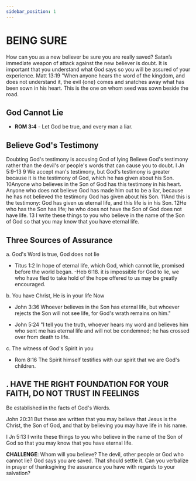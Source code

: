 ```yaml
---
sidebar_position: 1
---
```

# BEING SURE

How can you as a new believer be sure you are really saved? Satan’s immediate weapon
of attack against the new believer is doubt. It is important that you understand what God
says so you will be assured of your experience.
Matt 13:19 "When anyone hears the word of the kingdom, and does not understand it, the
evil {one} comes and snatches away what has been sown in his heart. This is the one on whom
seed was sown beside the road.

## God Cannot Lie
- **ROM 3:4** - Let God be true, and every man a liar.

## Believe God's Testimony
Doubting God's testimony is accusing God of lying Believe God's testimony rather than
the devil's or people's words that can cause you to doubt.
I Jn 5:9-13
9 We accept man's testimony, but God's testimony is greater because it is the testimony of
God, which he has given about his Son.
10Anyone who believes in the Son of God has this testimony in his heart. Anyone who does
not believe God has made him out to be a liar, because he has not believed the testimony God
has given about his Son.
11And this is the testimony: God has given us eternal life, and this life is in his Son.
12He who has the Son has life; he who does not have the Son of God does not have life.
13 I write these things to you who believe in the name of the Son of God so that you may know
that you have eternal life.

## Three Sources of Assurance
a. God's Word is true, God does not lie 
- Titus 1:2 In hope of eternal life, which God, which cannot lie, promised before the
world began.
-Heb 6:18. it is impossible for God to lie, we who have fled to take hold of the hope offered to us may be greatly encouraged.

b. You have Christ, He is in your life Now

- John 3:36 Whoever believes in the Son has eternal life, but whoever rejects the Son
will not see life, for God's wrath remains on him."

- John 5:24 "I tell you the truth, whoever hears my word and believes him who sent me
has eternal life and will not be condemned; he has crossed over from death to life.

c. The witness of God's Spirit in you
- Rom 8:16 The Spirit himself testifies with our spirit that we are God's children.

## . HAVE THE RIGHT FOUNDATION FOR YOUR FAITH, DO NOT TRUST IN FEELINGS

Be established in the facts of God's Words.

John 20:31 But these are written that you may believe that Jesus is the Christ, the Son of
God, and that by believing you may have life in his name.

I Jn 5:13 I write these things to you who believe in the name of the Son of God so that you may know that you have eternal life.

**CHALLENGE**: Whom will you believe? The devil, other people or God who cannot lie? God
says you are saved. That should settle it. Can you verbalize in prayer of thanksgiving the
assurance you have with regards to your salvation?